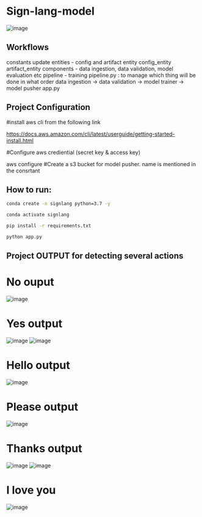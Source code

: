 # Sign-lang-model
![image](https://github.com/user-attachments/assets/b5a9072b-d671-4fc7-a0db-203d0ef41f0c)

## Workflows
constants
update entities - config and artifact entity
config_entity
artifact_entity
components - data ingestion, data validation, model evaluation etc
pipeline - training pipeline.py : to manage which thing will be done in what order
data ingestion -> data validation -> model trainer -> model pusher 
app.py


## Project Configuration

#install aws cli from the following link

https://docs.aws.amazon.com/cli/latest/userguide/getting-started-install.html

#Configure aws crediential (secret key & access key)

aws configure
#Create a s3 bucket for model pusher. name is mentioned in the consrtant


## How to run:
```bash
conda create -n signlang python=3.7 -y
```
```bash
conda activate signlang
```
```bash
pip install -r requirements.txt
```
```bash
python app.py
```
## Project OUTPUT for detecting several actions

# No ouput
![image](https://github.com/user-attachments/assets/10c0cfb5-9538-4560-93fb-cd5e7fca0c44)


# Yes output
![image](https://github.com/user-attachments/assets/e19b2a1c-30e8-47d4-a42a-71cd3df75618)
![image](https://github.com/user-attachments/assets/ac7fa04a-34c7-49c1-84c8-4bc92616f097)


# Hello output
![image](https://github.com/user-attachments/assets/83227deb-07c9-4c94-838c-6509d7ba23df)


# Please output
![image](https://github.com/user-attachments/assets/543d7abc-fa58-4a18-8208-10fcdf5960de)

# Thanks output
![image](https://github.com/user-attachments/assets/8aa892ad-6aa5-4926-b597-b842decac28a)
![image](https://github.com/user-attachments/assets/ceac64c8-1906-472b-8f41-64722a333407)


# I love you 
![image](https://github.com/user-attachments/assets/28997ede-a733-4837-94da-659d164e382b)



